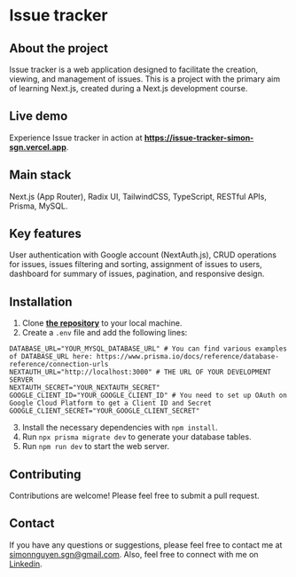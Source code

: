# Issue tracker

## About the project

Issue tracker is a web application designed to facilitate the creation, viewing, and management of issues. This is a project with the primary aim of learning Next.js, created during a Next.js development course.

## Live demo

Experience Issue tracker in action at **https://issue-tracker-simon-sgn.vercel.app**.

## Main stack

Next.js (App Router), Radix UI, TailwindCSS, TypeScript, RESTful APIs, Prisma, MySQL.

## Key features

User authentication with Google account (NextAuth.js), CRUD operations for issues, issues filtering and sorting, assignment of issues to users, dashboard for summary of issues, pagination, and responsive design.

## Installation

1. Clone **[the repository](https://github.com/simon-sgn/issue-tracker)** to your local machine.
2. Create a `.env` file and add the following lines:

```
DATABASE_URL="YOUR_MYSQL_DATABASE_URL" # You can find various examples of DATABASE_URL here: https://www.prisma.io/docs/reference/database-reference/connection-urls
NEXTAUTH_URL="http://localhost:3000" # THE URL OF YOUR DEVELOPMENT SERVER
NEXTAUTH_SECRET="YOUR_NEXTAUTH_SECRET"
GOOGLE_CLIENT_ID="YOUR_GOOGLE_CLIENT_ID" # You need to set up OAuth on Google Cloud Platform to get a Client ID and Secret
GOOGLE_CLIENT_SECRET="YOUR_GOOGLE_CLIENT_SECRET"
```

3. Install the necessary dependencies with `npm install`.
4. Run `npx prisma migrate dev` to generate your database tables.
5. Run `npm run dev` to start the web server.

## Contributing

Contributions are welcome! Please feel free to submit a pull request.

## Contact

If you have any questions or suggestions, please feel free to contact me at simonnguyen.sgn@gmail.com. Also, feel free to connect with me on [Linkedin](https://www.linkedin.com/in/thien-nguyen-sgn).
